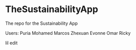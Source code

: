 # TheSustainabilityApp
The repo for the Sustainability App

Users:
Puria
Mohamed
Marcos
Zhexuan
Evonne
Omar
Ricky

lil edit
